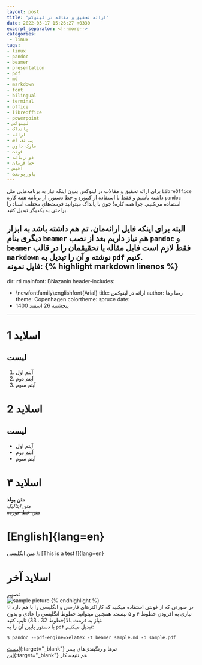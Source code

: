 ```yaml
---
layout: post
title: "ارائه تحقیق و مقاله در لینوکس"
date: 2022-03-17 15:26:27 +0330
excerpt_separator: <!--more-->
categories:
 - linux
tags:
- linux
- pandoc
- beamer
- presentation
- pdf
- md
- markdown
- font
- bilingual
- terminal
- office
- libreoffice
- powerpoint
- لینوکس
- پانداک
- ارائه
- پی دی اف
- مارک داون
- فونت
- دو زبانه
- خط فرمان
- آفیس
- پاورپوینت
---
```

برای ارائه تحقیق و مقالات در لینوکس بدون اینکه نیاز به برنامه‌هایی مثل `LibreOffice` داشته باشیم و فقط با استفاده از کیبورد و خط دستور، از برنامه همه کاره `pandoc` استفاده می‌کنیم. چرا همه کاره! چون با پانداک میتوانید فرمت‌های مختلف اسناد را براحتی به یکدیگر تبدیل کنید.  
<!--more-->
البته برای اینکه فایل ارائه‌مان، تم هم داشته باشد به ابزار دیگری بنام `beamer` هم نیاز داریم
بعد از نصب `pandoc` و `beamer` فقط لازم است فایل مقاله یا تحقیقمان را در قالب `markdown` نوشته و آن را تبدیل به `pdf` کنیم.  
فایل نمونه:
{% highlight markdown linenos %}
---
dir: rtl
mainfont: BNazanin
header-includes:
- \newfontfamily\englishfont{Arial}
title: ارائه در لینوکس
author: رضا رها
theme: Copenhagen
colortheme: spruce
date:
- پنجشنبه 26 اسفند 1400
---
# اسلاید 1
## لیست  
1. آیتم اول
2. آیتم دوم
3. آیتم سوم

# اسلاید 2
## لیست
- آیتم اول
- آیتم دوم
- آیتم سوم

# اسلاید ۳

**متن بولد**  
*متن ایتالیک*  
~~متن خط خورده~~  


# [English]{lang=en}
متن انگلیسی /: [This is a test !]{lang=en}

# اسلاید آخر
تصویر  
![sample picture](desktop.png)
{% endhighlight %}  
:bulb: در صورتی که از فونتی استفاده میکنید که کاراکترهای فارسی و انگلیسی را با هم دارد نیازی به افزودن خطوط ۴ و ۵ نیست. همچنین میتوانید خطوط انگلیسی را عادی و بدون نیاز به فرمت بالا(خطوط 32 . 33) تایپ کنید.  
با دستور پایین آن را به `pdf` تبدیل میکنیم:
```console
$ pandoc --pdf-engine=xelatex -t beamer sample.md -o sample.pdf
```  
[لیست](https://mpetroff.net/files/beamer-theme-matrix/){:target="_blank"} تم‌ها و رنگبندی‌های بیمر  
[این](https://mega.nz/file/12h0CKwI#V-LTJ5ogrcOtLUpkLakmMDegwwrfn0nQDRSEv0qiF4I){:target="_blank"} هم نتیجه کار